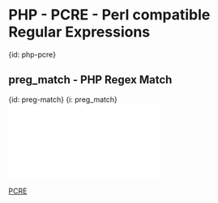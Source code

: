# PHP - PCRE - Perl compatible Regular Expressions
{id: php-pcre}

## preg_match - PHP Regex Match
{id: preg-match}
{i: preg_match}
![](examples/regex/simple_match.php)


<a href="http://php.net/manual/en/book.pcre.php">PCRE</a>








